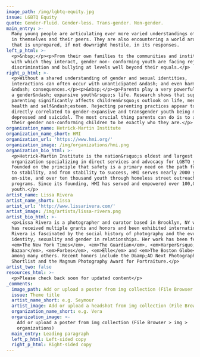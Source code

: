```yaml
---
image_path: /img/lgbtq-equity.jpg
issue: LGBTQ Equity
quote: Gender-Fluid. Gender-less. Trans-gender. Non-gender.
main_entry: >-
  Many young people are articulating ever more varied understandings of gender
  in themselves and their peers. They are also encountering a world around them
  that is unprepared, if not downright hostile, in its responses.
left_p_html: >-
  <p>&nbsp;</p><p>From their own families to the communities and institutions
  with which they interact, gender non- conforming youth are facing rejection,
  discrimination and bullying at levels well beyond their equals.</p>
right_p_html: >-
  <p>Without a shared understanding of gender and sexual identities,
  interactions can often occur with unanticipated &ndash; and even harmful
  &ndash; consequences.</p><p>&nbsp;</p><p>Parents play a very powerful role in
  a gender&ndash; expansive youth&rsquo;s life. Research shows that supportive
  parenting significantly affects children&rsquo;s outlook on life, mental
  health and self&ndash;esteem. Rejecting parenting practices appear to be
  directly correlated to gender-expansive and transgender youth being more
  depressed and suicidal. The most crucial thing parents can do is to allow
  their gender non-conforming children to be exactly who they are.</p>
organization_name: Hetrick-Martin Institute
organization_name_short: HMI
organization_url: 'https://www.hmi.org/'
organization_image: /img/organizations/hmi.png
organization_bio_html: >-
  <p>Hetrick-Martin Institute is the nation&rsquo;s oldest and largest
  organization specializing in direct services and advocacy for LGBTQ youth.
  Founded on the principle that safety is a primary need on the path from crisis
  to stability, and from stability to success, HMI serves nearly 2000 youth
  on-site, and over ten thousand youth through homeless street outreach
  programs. Since its founding, HMI has served and empowered over 100,000 LGBTQ
  youth.</p>
artist_name: Lissa Rivera
artist_name_short: Lissa
artist_url: 'http://www.lissarivera.com/'
artist_image: /img/artists/lissa-rivera.png
artist_bio_html: >-
  <p>Lissa Rivera is a photographer and curator based in Brooklyn, NY whose work
  has received multiple grants and honors and been exhibited internationally.
  Rivera is fascinated by the social history of photography and the evolution of
  identity, sexuality and gender in relationships. Her work has been featured in
  <em>The New York Times</em>, <em>The Guardian</em>, <em>Harper&rsquo;s
  Bazaar</em>, <em>Forbes</em>, <em>Elle</em> and <em>The Boston Globe</em>
  among many others. Recent honors include the D&amp;AD Next Photographer
  Shortlist and the Magnum Photography Award for Portraiture.</p>
artist_two: false
resources_html: >-
  <p>Please check back soon for updated content</p>
_comments:
  image_path: Add or upload a poster from img collection (File Browser > img > partners)
  issue: Theme title
  artist_name_short: e.g. Seymour
  artist_image: Add or upload a headshot from img collection (File Browser > img > artists)
  organization_name_short: e.g. Vera
  organization_image: >-
    Add or upload a poster from img collection (File Browser > img >
    organizations)
  main_entry: Leading paragraph
  left_p_html: Left-sided copy
  right_p_html: Right-sided copy
---
```



